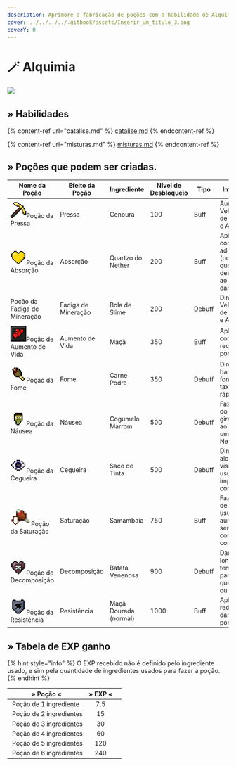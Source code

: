 ```yaml
---
description: Aprimore a fabricação de poções com a habilidade de Alquimia!
cover: ../../../../.gitbook/assets/Inserir_um_titulo_3.png
coverY: 0
---
```


# 🪄 Alquimia

![](../../../../.gitbook/assets/AlchemySkill.webp)

## » Habilidades

{% content-ref url="catalise.md" %}
[catalise.md](catalise.md)
{% endcontent-ref %}

{% content-ref url="misturas.md" %}
[misturas.md](misturas.md)
{% endcontent-ref %}

## » Poções que podem ser criadas.

| Nome da Poção                                                            | Efeito da Poção     | Ingrediente           | Nível de Desbloqueio | Tipo   | Informação                                                                |
| ------------------------------------------------------------------------ | ------------------- | --------------------- | -------------------- | ------ | ------------------------------------------------------------------------- |
| ![](<../../../../.gitbook/assets/image (1).png>)Poção da Pressa          | Pressa              | Cenoura               | 100                  | Buff   | Aumenta a Velocidade de Mineração e Ataque                                |
| ![](<../../../../.gitbook/assets/image (2).png>)Poção da Absorção        | Absorção            | Quartzo do Nether     | 200                  | Buff   | Aplica 2 corações adicionais (por nível) que desaparecem ao receber dano. |
| Poção da Fadiga de Mineração                                             | Fadiga de Mineração | Bola de Slime         | 200                  | Debuff | Diminui a Velocidade de Mineração e Ataque                                |
| ![](<../../../../.gitbook/assets/image (3).png>)Poção de Aumento de Vida | Aumento de Vida     | Maçã                  | 350                  | Buff   | Aplica 2 corações recarregáveis por nível                                 |
| ![](<../../../../.gitbook/assets/image (4).png>)Poção da Fome            | Fome                | Carne Podre           | 350                  | Debuff | Diminui a barra de fome a uma taxa mais rápida                            |
| ![](<../../../../.gitbook/assets/image (5).png>)Poção da Náusea          | Náusea              | Cogumelo Marrom       | 500                  | Debuff | Faz a visão do usuário girar (como ao entrar em um portal do Nether)      |
| ![](<../../../../.gitbook/assets/image (6).png>)Poção da Cegueira        | Cegueira            | Saco de Tinta         | 500                  | Debuff | Diminui o alcance de visão do usuário e impede a corrida                  |
| ![](<../../../../.gitbook/assets/image (7).png>)Poção da Saturação       | Saturação           | Samambaia             | 750                  | Buff   | Faz a barra de fome do usuário aumentar sem o consumo de comida.          |
| ![](<../../../../.gitbook/assets/image (8).png>)Poção de Decomposição    | Decomposição        | Batata Venenosa       | 900                  | Debuff | Dano ao longo do tempo, muito parecido com queimadura ou veneno.          |
| ![](<../../../../.gitbook/assets/image (9).png>)Poção da Resistência     | Resistência         | Maçã Dourada (normal) | 1000                 | Buff   | Aplica uma redução de dano de 20% por nível                               |

## » Tabela de EXP ganho

{% hint style="info" %}
O EXP recebido não é definido pelo ingrediente usado, e sim pela quantidade de ingredientes usados para fazer a poção.
{% endhint %}

<table><thead><tr><th>» Poção «</th><th align="center">» EXP «</th><th data-hidden></th></tr></thead><tbody><tr><td><img src="../../../../.gitbook/assets/Potion_of_Leaping_JE2_BE2.webp" alt="" data-size="line"> Poção de 1 ingrediente</td><td align="center">7.5</td><td></td></tr><tr><td><img src="../../../../.gitbook/assets/Potion_of_Poison_JE1_BE1.webp" alt="" data-size="line"> Poção de 2 ingredientes</td><td align="center">15</td><td></td></tr><tr><td><img src="../../../../.gitbook/assets/Potion_of_Swiftness_JE1_BE1.webp" alt="" data-size="line"> Poção de 3 ingredientes</td><td align="center">30</td><td></td></tr><tr><td><img src="../../../../.gitbook/assets/Potion_of_Water_Breathing_JE2_BE2.webp" alt="" data-size="line"> Poção de 4 ingredientes</td><td align="center">60</td><td></td></tr><tr><td><img src="../../../../.gitbook/assets/Potion_of_Fire_Resistance_JE1_BE1.webp" alt="" data-size="line"> Poção de 5 ingredientes</td><td align="center">120</td><td></td></tr><tr><td><img src="../../../../.gitbook/assets/Imagem-Poção-Minecraft-PNG.png" alt="" data-size="line"> Poção de 6 ingredientes</td><td align="center">240</td><td></td></tr></tbody></table>
